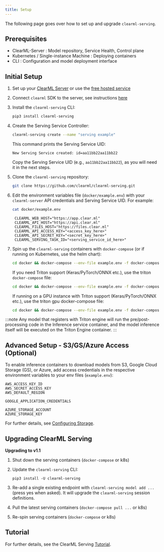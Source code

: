 ```yaml
---
title: Setup
---
```


The following page goes over how to set up and upgrade `clearml-serving`.

## Prerequisites

* ClearML-Server : Model repository, Service Health, Control plane
* Kubernetes / Single-instance Machine : Deploying containers
* CLI : Configuration and model deployment interface

## Initial Setup
1. Set up your [ClearML Server](../deploying_clearml/clearml_server.md) or use the 
  [free hosted service](https://app.clear.ml)
1. Connect `clearml` SDK to the server, see instructions [here](../clearml_sdk/clearml_sdk_setup.md#install-clearml)

1. Install the `clearml-serving` CLI:
   
   ```bash
   pip3 install clearml-serving
   ```

1. Create the Serving Service Controller:
   
   ```bash
   clearml-serving create --name "serving example"
   ```
   
   This command prints the Serving Service UID:
   
   ```console
   New Serving Service created: id=aa11bb22aa11bb22
   ```
   
   Copy the Serving Service UID (e.g., `aa11bb22aa11bb22`), as you will need it in the next steps.

1. Clone the `clearml-serving` repository:
   ```bash
   git clone https://github.com/clearml/clearml-serving.git
   ```

1. Edit the environment variables file (`docker/example.env`) with your `clearml-server` API credentials and Serving Service UID. 
   For example:

   ```bash
   cat docker/example.env
   ```
   
   ```console 
    CLEARML_WEB_HOST="https://app.clear.ml"
    CLEARML_API_HOST="https://api.clear.ml"
    CLEARML_FILES_HOST="https://files.clear.ml"
    CLEARML_API_ACCESS_KEY="<access_key_here>"
    CLEARML_API_SECRET_KEY="<secret_key_here>"
    CLEARML_SERVING_TASK_ID="<serving_service_id_here>"
   ```

1. Spin up the `clearml-serving` containers with `docker-compose` (or if running on Kubernetes, use the helm chart):
   
   ```bash
   cd docker && docker-compose --env-file example.env -f docker-compose.yml up
   ```
    
   If you need Triton support (Keras/PyTorch/ONNX etc.), use the triton `docker-compose` file:
   ```bash
   cd docker && docker-compose --env-file example.env -f docker-compose-triton.yml up 
   ```
   
   If running on a GPU instance with Triton support (Keras/PyTorch/ONNX etc.), use the triton gpu docker-compose file:
   ```bash
   cd docker && docker-compose --env-file example.env -f docker-compose-triton-gpu.yml up
   ```
    
:::note
Any model that registers with Triton engine will run the pre/post-processing code in the Inference service container, 
and the model inference itself will be executed on the Triton Engine container.
:::

## Advanced Setup - S3/GS/Azure Access (Optional)
To enable inference containers to download models from S3, Google Cloud Storage (GS), or Azure,
add access credentials in the respective environment variables to your env files (`example.env`): 

```
AWS_ACCESS_KEY_ID
AWS_SECRET_ACCESS_KEY
AWS_DEFAULT_REGION

GOOGLE_APPLICATION_CREDENTIALS

AZURE_STORAGE_ACCOUNT
AZURE_STORAGE_KEY
```

For further details, see [Configuring Storage](../integrations/storage.md#configuring-storage).

## Upgrading ClearML Serving

**Upgrading to v1.1**

1. Shut down the serving containers (`docker-compose` or k8s)
1. Update the `clearml-serving` CLI: 

   ```
   pip3 install -U clearml-serving
   ```
   
1. Re-add a single existing endpoint with `clearml-serving model add ...` (press yes when asked). It will upgrade the 
   `clearml-serving` session definitions.
1. Pull the latest serving containers (`docker-compose pull ...` or k8s)
1. Re-spin serving containers (`docker-compose` or k8s)


## Tutorial

For further details, see the ClearML Serving [Tutorial](clearml_serving_tutorial.md).